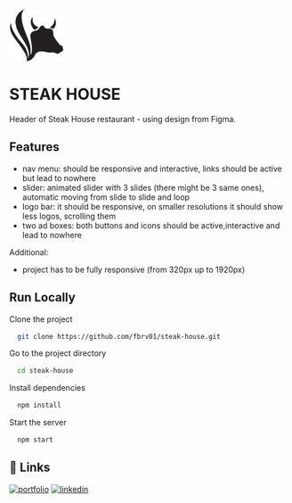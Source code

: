 
![Logo](https://github.com/fbrv01/steak-house/blob/main/assets/icons/logo.svg)


# STEAK HOUSE

Header of Steak House restaurant - using design from Figma.


## Features

- nav menu: should be responsive and interactive, links should be active but lead to nowhere
- slider: animated slider with 3 slides (there might be 3 same ones), automatic moving from slide to slide and loop
- logo bar: it should be responsive, on smaller resolutions it should show less logos, scrolling them
- two ad boxes: both buttons and icons should be active,interactive and lead to nowhere

Additional:
- project has to be fully responsive (from 320px up to 1920px)



## Run Locally

Clone the project

```bash
  git clone https://github.com/fbrv01/steak-house.git
```

Go to the project directory

```bash
  cd steak-house
```

Install dependencies

```bash
  npm install
```

Start the server

```bash
  npm start
```


## 🔗 Links
[![portfolio](https://img.shields.io/badge/my_portfolio-000?style=for-the-badge&logo=ko-fi&logoColor=white)](https://github.com/fbrv01/)
[![linkedin](https://img.shields.io/badge/linkedin-0A66C2?style=for-the-badge&logo=linkedin&logoColor=white)](https://www.linkedin.com/in/filip-bucholc/)

